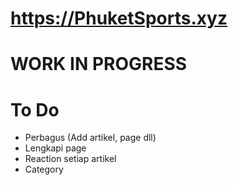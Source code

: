 # https://PhuketSports.xyz
# WORK IN PROGRESS

# To Do

- Perbagus (Add artikel, page dll)
- Lengkapi page
- Reaction setiap artikel
- Category
